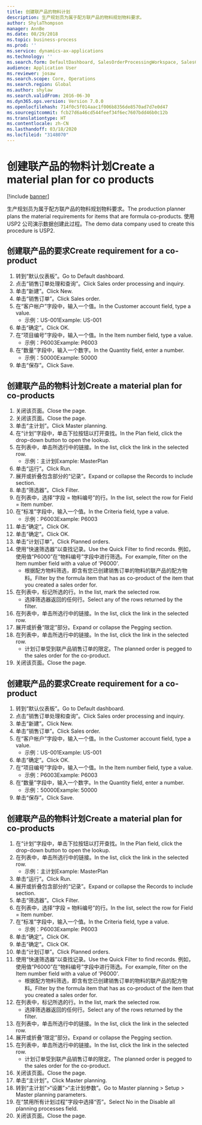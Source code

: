 ```yaml
---
title: 创建联产品的物料计划
description: 生产规划员为属于配方联产品的物料规划物料要求。
author: ShylaThompson
manager: AnnBe
ms.date: 08/29/2018
ms.topic: business-process
ms.prod: ''
ms.service: dynamics-ax-applications
ms.technology: ''
ms.search.form: DefaultDashboard, SalesOrderProcessingWorkspace, SalesCreateOrder, SalesTable, ReqCreatePlanWorkspace, ReqTransPlanCard, SysQueryForm, ReqTransPo
audience: Application User
ms.reviewer: josaw
ms.search.scope: Core, Operations
ms.search.region: Global
ms.author: shylaw
ms.search.validFrom: 2016-06-30
ms.dyn365.ops.version: Version 7.0.0
ms.openlocfilehash: 714f0c5f014aac1f006b8356de8570ad7d7e0d47
ms.sourcegitcommit: fcb27d6a46cd544feef34f6ec7607bdd46b0c12b
ms.translationtype: HT
ms.contentlocale: zh-CN
ms.lasthandoff: 03/18/2020
ms.locfileid: "3148070"
---
```

# <a name="create-a-material-plan-for-co-products"></a><span data-ttu-id="55226-103">创建联产品的物料计划</span><span class="sxs-lookup"><span data-stu-id="55226-103">Create a material plan for co products</span></span>

[!include [banner](../../includes/banner.md)]

<span data-ttu-id="55226-104">生产规划员为属于配方联产品的物料规划物料要求。</span><span class="sxs-lookup"><span data-stu-id="55226-104">The production planner plans the material requirements for items that are formula co-products.</span></span> <span data-ttu-id="55226-105">使用 USP2 公司演示数据创建此过程。</span><span class="sxs-lookup"><span data-stu-id="55226-105">The demo data company used to create this procedure is USP2.</span></span>


## <a name="create-requirement-for-a-co-product"></a><span data-ttu-id="55226-106">创建联产品的要求</span><span class="sxs-lookup"><span data-stu-id="55226-106">Create requirement for a co-product</span></span>
1. <span data-ttu-id="55226-107">转到“默认仪表板”。</span><span class="sxs-lookup"><span data-stu-id="55226-107">Go to Default dashboard.</span></span>
2. <span data-ttu-id="55226-108">点击“销售订单处理和查询”。</span><span class="sxs-lookup"><span data-stu-id="55226-108">Click Sales order processing and inquiry.</span></span>
3. <span data-ttu-id="55226-109">单击“新建”。</span><span class="sxs-lookup"><span data-stu-id="55226-109">Click New.</span></span>
4. <span data-ttu-id="55226-110">单击“销售订单”。</span><span class="sxs-lookup"><span data-stu-id="55226-110">Click Sales order.</span></span>
5. <span data-ttu-id="55226-111">在“客户帐户”字段中，输入一个值。</span><span class="sxs-lookup"><span data-stu-id="55226-111">In the Customer account field, type a value.</span></span>
    * <span data-ttu-id="55226-112">示例：US-001</span><span class="sxs-lookup"><span data-stu-id="55226-112">Example: US-001</span></span>  
6. <span data-ttu-id="55226-113">单击“确定”。</span><span class="sxs-lookup"><span data-stu-id="55226-113">Click OK.</span></span>
7. <span data-ttu-id="55226-114">在“项目编号”字段中，输入一个值。</span><span class="sxs-lookup"><span data-stu-id="55226-114">In the Item number field, type a value.</span></span>
    * <span data-ttu-id="55226-115">示例：P6003</span><span class="sxs-lookup"><span data-stu-id="55226-115">Example: P6003</span></span>  
8. <span data-ttu-id="55226-116">在“数量”字段中，输入一个数字。</span><span class="sxs-lookup"><span data-stu-id="55226-116">In the Quantity field, enter a number.</span></span>
    * <span data-ttu-id="55226-117">示例：50000</span><span class="sxs-lookup"><span data-stu-id="55226-117">Example: 50000</span></span>  
9. <span data-ttu-id="55226-118">单击“保存”。</span><span class="sxs-lookup"><span data-stu-id="55226-118">Click Save.</span></span>

## <a name="create-a-material-plan-for-co-products"></a><span data-ttu-id="55226-119">创建联产品的物料计划</span><span class="sxs-lookup"><span data-stu-id="55226-119">Create a material plan for co-products</span></span>
1. <span data-ttu-id="55226-120">关闭该页面。</span><span class="sxs-lookup"><span data-stu-id="55226-120">Close the page.</span></span>
2. <span data-ttu-id="55226-121">关闭该页面。</span><span class="sxs-lookup"><span data-stu-id="55226-121">Close the page.</span></span>
3. <span data-ttu-id="55226-122">单击“主计划”。</span><span class="sxs-lookup"><span data-stu-id="55226-122">Click Master planning.</span></span>
4. <span data-ttu-id="55226-123">在“计划”字段中，单击下拉按钮以打开查找。</span><span class="sxs-lookup"><span data-stu-id="55226-123">In the Plan field, click the drop-down button to open the lookup.</span></span>
5. <span data-ttu-id="55226-124">在列表中，单击所选行中的链接。</span><span class="sxs-lookup"><span data-stu-id="55226-124">In the list, click the link in the selected row.</span></span>
    * <span data-ttu-id="55226-125">示例：主计划</span><span class="sxs-lookup"><span data-stu-id="55226-125">Example: MasterPlan</span></span>  
6. <span data-ttu-id="55226-126">单击“运行”。</span><span class="sxs-lookup"><span data-stu-id="55226-126">Click Run.</span></span>
7. <span data-ttu-id="55226-127">展开或折叠包含部分的“记录”。</span><span class="sxs-lookup"><span data-stu-id="55226-127">Expand or collapse the Records to include section.</span></span>
8. <span data-ttu-id="55226-128">单击“筛选器”。</span><span class="sxs-lookup"><span data-stu-id="55226-128">Click Filter.</span></span>
9. <span data-ttu-id="55226-129">在列表中，选择“字段 = 物料编号”的行。</span><span class="sxs-lookup"><span data-stu-id="55226-129">In the list, select the row for Field = Item number.</span></span>
10. <span data-ttu-id="55226-130">在“标准”字段中，输入一个值。</span><span class="sxs-lookup"><span data-stu-id="55226-130">In the Criteria field, type a value.</span></span>
    * <span data-ttu-id="55226-131">示例：P6003</span><span class="sxs-lookup"><span data-stu-id="55226-131">Example: P6003</span></span>  
11. <span data-ttu-id="55226-132">单击“确定”。</span><span class="sxs-lookup"><span data-stu-id="55226-132">Click OK.</span></span>
12. <span data-ttu-id="55226-133">单击“确定”。</span><span class="sxs-lookup"><span data-stu-id="55226-133">Click OK.</span></span>
13. <span data-ttu-id="55226-134">单击“计划订单”。</span><span class="sxs-lookup"><span data-stu-id="55226-134">Click Planned orders.</span></span>
14. <span data-ttu-id="55226-135">使用“快速筛选器”以查找记录。</span><span class="sxs-lookup"><span data-stu-id="55226-135">Use the Quick Filter to find records.</span></span> <span data-ttu-id="55226-136">例如，使用值“P6000”在“物料编号”字段中进行筛选。</span><span class="sxs-lookup"><span data-stu-id="55226-136">For example, filter on the Item number field with a value of 'P6000'.</span></span>
    * <span data-ttu-id="55226-137">根据配方物料筛选，即含有您已创建销售订单的物料的联产品的配方物料。</span><span class="sxs-lookup"><span data-stu-id="55226-137">Filter by the formula item that has as co-product of the item that you created a sales order for.</span></span>  
15. <span data-ttu-id="55226-138">在列表中，标记所选的行。</span><span class="sxs-lookup"><span data-stu-id="55226-138">In the list, mark the selected row.</span></span>
    * <span data-ttu-id="55226-139">选择筛选器返回的任何行。</span><span class="sxs-lookup"><span data-stu-id="55226-139">Select any of the rows returned by the filter.</span></span>  
16. <span data-ttu-id="55226-140">在列表中，单击所选行中的链接。</span><span class="sxs-lookup"><span data-stu-id="55226-140">In the list, click the link in the selected row.</span></span>
17. <span data-ttu-id="55226-141">展开或折叠“限定”部分。</span><span class="sxs-lookup"><span data-stu-id="55226-141">Expand or collapse the Pegging section.</span></span>
18. <span data-ttu-id="55226-142">在列表中，单击所选行中的链接。</span><span class="sxs-lookup"><span data-stu-id="55226-142">In the list, click the link in the selected row.</span></span>
    * <span data-ttu-id="55226-143">计划订单受到联产品销售订单的限定。</span><span class="sxs-lookup"><span data-stu-id="55226-143">The planned order is pegged to the sales order for the co-product.</span></span>  
19. <span data-ttu-id="55226-144">关闭该页面。</span><span class="sxs-lookup"><span data-stu-id="55226-144">Close the page.</span></span>

## <a name="create-requirement-for-a-co-product"></a><span data-ttu-id="55226-145">创建联产品的要求</span><span class="sxs-lookup"><span data-stu-id="55226-145">Create requirement for a co-product</span></span>
1. <span data-ttu-id="55226-146">转到“默认仪表板”。</span><span class="sxs-lookup"><span data-stu-id="55226-146">Go to Default dashboard.</span></span>
2. <span data-ttu-id="55226-147">点击“销售订单处理和查询”。</span><span class="sxs-lookup"><span data-stu-id="55226-147">Click Sales order processing and inquiry.</span></span>
3. <span data-ttu-id="55226-148">单击“新建”。</span><span class="sxs-lookup"><span data-stu-id="55226-148">Click New.</span></span>
4. <span data-ttu-id="55226-149">单击“销售订单”。</span><span class="sxs-lookup"><span data-stu-id="55226-149">Click Sales order.</span></span>
5. <span data-ttu-id="55226-150">在“客户帐户”字段中，输入一个值。</span><span class="sxs-lookup"><span data-stu-id="55226-150">In the Customer account field, type a value.</span></span>
    * <span data-ttu-id="55226-151">示例：US-001</span><span class="sxs-lookup"><span data-stu-id="55226-151">Example: US-001</span></span>  
6. <span data-ttu-id="55226-152">单击“确定”。</span><span class="sxs-lookup"><span data-stu-id="55226-152">Click OK.</span></span>
7. <span data-ttu-id="55226-153">在“项目编号”字段中，输入一个值。</span><span class="sxs-lookup"><span data-stu-id="55226-153">In the Item number field, type a value.</span></span>
    * <span data-ttu-id="55226-154">示例：P6003</span><span class="sxs-lookup"><span data-stu-id="55226-154">Example: P6003</span></span>  
8. <span data-ttu-id="55226-155">在“数量”字段中，输入一个数字。</span><span class="sxs-lookup"><span data-stu-id="55226-155">In the Quantity field, enter a number.</span></span>
    * <span data-ttu-id="55226-156">示例：50000</span><span class="sxs-lookup"><span data-stu-id="55226-156">Example: 50000</span></span>  
9. <span data-ttu-id="55226-157">单击“保存”。</span><span class="sxs-lookup"><span data-stu-id="55226-157">Click Save.</span></span>

## <a name="create-a-material-plan-for-co-products"></a><span data-ttu-id="55226-158">创建联产品的物料计划</span><span class="sxs-lookup"><span data-stu-id="55226-158">Create a material plan for co-products</span></span>
1. <span data-ttu-id="55226-159">在“计划”字段中，单击下拉按钮以打开查找。</span><span class="sxs-lookup"><span data-stu-id="55226-159">In the Plan field, click the drop-down button to open the lookup.</span></span>
2. <span data-ttu-id="55226-160">在列表中，单击所选行中的链接。</span><span class="sxs-lookup"><span data-stu-id="55226-160">In the list, click the link in the selected row.</span></span>
    * <span data-ttu-id="55226-161">示例：主计划</span><span class="sxs-lookup"><span data-stu-id="55226-161">Example: MasterPlan</span></span>  
3. <span data-ttu-id="55226-162">单击“运行”。</span><span class="sxs-lookup"><span data-stu-id="55226-162">Click Run.</span></span>
4. <span data-ttu-id="55226-163">展开或折叠包含部分的“记录”。</span><span class="sxs-lookup"><span data-stu-id="55226-163">Expand or collapse the Records to include section.</span></span>
5. <span data-ttu-id="55226-164">单击“筛选器”。</span><span class="sxs-lookup"><span data-stu-id="55226-164">Click Filter.</span></span>
6. <span data-ttu-id="55226-165">在列表中，选择“字段 = 物料编号”的行。</span><span class="sxs-lookup"><span data-stu-id="55226-165">In the list, select the row for Field = Item number.</span></span>
7. <span data-ttu-id="55226-166">在“标准”字段中，输入一个值。</span><span class="sxs-lookup"><span data-stu-id="55226-166">In the Criteria field, type a value.</span></span>
    * <span data-ttu-id="55226-167">示例：P6003</span><span class="sxs-lookup"><span data-stu-id="55226-167">Example: P6003</span></span>  
8. <span data-ttu-id="55226-168">单击“确定”。</span><span class="sxs-lookup"><span data-stu-id="55226-168">Click OK.</span></span>
9. <span data-ttu-id="55226-169">单击“确定”。</span><span class="sxs-lookup"><span data-stu-id="55226-169">Click OK.</span></span>
10. <span data-ttu-id="55226-170">单击“计划订单”。</span><span class="sxs-lookup"><span data-stu-id="55226-170">Click Planned orders.</span></span>
11. <span data-ttu-id="55226-171">使用“快速筛选器”以查找记录。</span><span class="sxs-lookup"><span data-stu-id="55226-171">Use the Quick Filter to find records.</span></span> <span data-ttu-id="55226-172">例如，使用值“P6000”在“物料编号”字段中进行筛选。</span><span class="sxs-lookup"><span data-stu-id="55226-172">For example, filter on the Item number field with a value of 'P6000'.</span></span>
    * <span data-ttu-id="55226-173">根据配方物料筛选，即含有您已创建销售订单的物料的联产品的配方物料。</span><span class="sxs-lookup"><span data-stu-id="55226-173">Filter by the formula item that has as co-product of the item that you created a sales order for.</span></span>  
12. <span data-ttu-id="55226-174">在列表中，标记所选的行。</span><span class="sxs-lookup"><span data-stu-id="55226-174">In the list, mark the selected row.</span></span>
    * <span data-ttu-id="55226-175">选择筛选器返回的任何行。</span><span class="sxs-lookup"><span data-stu-id="55226-175">Select any of the rows returned by the filter.</span></span>  
13. <span data-ttu-id="55226-176">在列表中，单击所选行中的链接。</span><span class="sxs-lookup"><span data-stu-id="55226-176">In the list, click the link in the selected row.</span></span>
14. <span data-ttu-id="55226-177">展开或折叠“限定”部分。</span><span class="sxs-lookup"><span data-stu-id="55226-177">Expand or collapse the Pegging section.</span></span>
15. <span data-ttu-id="55226-178">在列表中，单击所选行中的链接。</span><span class="sxs-lookup"><span data-stu-id="55226-178">In the list, click the link in the selected row.</span></span>
    * <span data-ttu-id="55226-179">计划订单受到联产品销售订单的限定。</span><span class="sxs-lookup"><span data-stu-id="55226-179">The planned order is pegged to the sales order for the co-product.</span></span>  
16. <span data-ttu-id="55226-180">关闭该页面。</span><span class="sxs-lookup"><span data-stu-id="55226-180">Close the page.</span></span>
17. <span data-ttu-id="55226-181">单击“主计划”。</span><span class="sxs-lookup"><span data-stu-id="55226-181">Click Master planning.</span></span>
18. <span data-ttu-id="55226-182">转到“主计划”>“设置”>“主计划参数”。</span><span class="sxs-lookup"><span data-stu-id="55226-182">Go to Master planning > Setup > Master planning parameters.</span></span>
19. <span data-ttu-id="55226-183">在“禁用所有计划过程”字段中选择“否”。</span><span class="sxs-lookup"><span data-stu-id="55226-183">Select No in the Disable all planning processes field.</span></span>
20. <span data-ttu-id="55226-184">关闭该页面。</span><span class="sxs-lookup"><span data-stu-id="55226-184">Close the page.</span></span>

